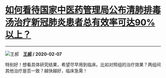 # [如何看待国家中医药管理局公布清肺排毒汤治疗新冠肺炎患者总有效率可达90%以上？](https://www.zhihu.com/answer/1003355887)

--------------------------------------------------------------------------------------

![王郝](https://pic4.zhimg.com/v2-f3409f98afef84d844e18c1c9c69e57f.jpg?source=1940ef5c "王郝")&emsp;**[王郝](https://www.zhihu.com/people/wang-hao-54-71) / 2020-02-07**

特别好！想看具体研究结果，希望尽早用到临床。比如对照组的治疗效果？两组间其他治疗是否一致？越快越好，临床急需！

